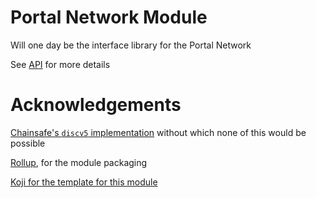 # Portal Network Module 

Will one day be the interface library for the Portal Network

See [API](./docs/index.html) for more details



# Acknowledgements

[Chainsafe's `discv5` implementation](https://github.com/ChainSafe/discv5) without which none of this would be possible

[Rollup](https://rollupjs.org/), for the module packaging

[Koji for the template for this module](https://github.com/koji/npm-package-template)